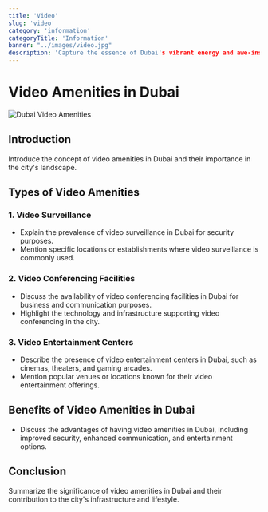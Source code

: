 ```yaml
---
title: 'Video'
slug: 'video'
category: 'information'
categoryTitle: 'Information'
banner: "../images/video.jpg"
description: 'Capture the essence of Dubai's vibrant energy and awe-inspiring landscapes with our professional video production services'
---
```


# Video Amenities in Dubai

![Dubai Video Amenities](https://images.pexels.com/photos/2041396/pexels-photo-2041396.jpeg?auto=compress&cs=tinysrgb&w=1260&h=750&dpr=1)

## Introduction

Introduce the concept of video amenities in Dubai and their importance in the city's landscape.

## Types of Video Amenities

### 1. Video Surveillance

- Explain the prevalence of video surveillance in Dubai for security purposes.
- Mention specific locations or establishments where video surveillance is commonly used.

### 2. Video Conferencing Facilities

- Discuss the availability of video conferencing facilities in Dubai for business and communication purposes.
- Highlight the technology and infrastructure supporting video conferencing in the city.

### 3. Video Entertainment Centers

- Describe the presence of video entertainment centers in Dubai, such as cinemas, theaters, and gaming arcades.
- Mention popular venues or locations known for their video entertainment offerings.

## Benefits of Video Amenities in Dubai

- Discuss the advantages of having video amenities in Dubai, including improved security, enhanced communication, and entertainment options.

## Conclusion

Summarize the significance of video amenities in Dubai and their contribution to the city's infrastructure and lifestyle.

